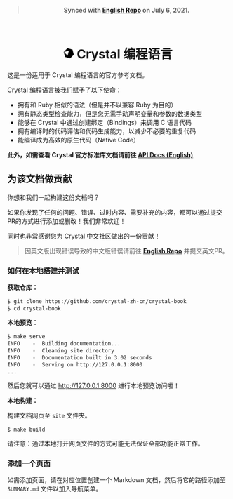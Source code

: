 <blockquote><p align="center"><b>
  Synced with <a href="https://github.com/crystal-lang/crystal-book">English Repo</a> on July 6, 2021.
</b></p></blockquote>
 
<br>

<h1 align="center"><img src="https://github.com/crystal-zh-cn/crystal-book/blob/master/resources/logo-no-edge.png?raw=true" height="24"/> Crystal 编程语言</h1>

这是一份适用于 Crystal 编程语言的官方参考文档。

Crystal 编程语言被我们赋予了以下使命：
- 拥有和 Ruby 相似的语法（但是并不以兼容 Ruby 为目的）
- 拥有静态类型检查能力，但是您无需手动声明变量和参数的数据类型
- 能够在 Crystal 中通过创建绑定（Bindings）来调用 C 语言代码
- 拥有编译时的代码评估和代码生成能力，以减少不必要的重复代码
- 能编译成为高效的原生代码（Native Code）

**此外，如需查看 Crystal 官方标准库文档请前往 [API Docs (English)](https://crystal-lang.org/api)**

## 为该文档做贡献

你想和我们一起构建这份文档吗？

如果你发现了任何的问题、错误、过时内容、需要补充的内容，都可以通过提交PR的方式进行添加或删改！我们非常欢迎！

同时也非常感谢您为 Crystal 中文社区做出的一份贡献！

> 因英文版出现错误导致的中文版错误请前往 **[English Repo](https://github.com/crystal-lang/crystal-book)** 并提交英文PR。

### 如何在本地搭建并测试

**获取仓库：**

```console
$ git clone https://github.com/crystal-zh-cn/crystal-book
$ cd crystal-book
```

**本地预览：**

```console
$ make serve
INFO    -  Building documentation...
INFO    -  Cleaning site directory
INFO    -  Documentation built in 3.02 seconds
INFO    -  Serving on http://127.0.0.1:8000
...
```

然后您就可以通过 http://127.0.0.1:8000 进行本地预览访问啦！

**本地构建：**

构建文档网页至 `site` 文件夹。

```console
$ make build
```

请注意：通过本地打开网页文件的方式可能无法保证全部功能正常工作。

### 添加一个页面

如需添加页面，请在对应位置创建一个 Markdown 文档，然后将它的路径添加至 `SUMMARY.md` 文件以加入导航菜单。
